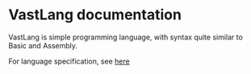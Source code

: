 # VastLang documentation

VastLang is simple programming language, with syntax quite similar to Basic and Assembly.

For language specification, see [here](lang-spec/)
